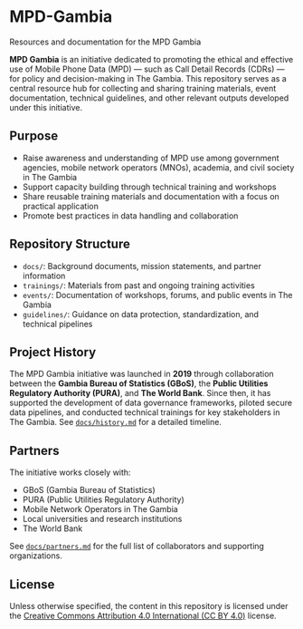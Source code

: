 # MPD-Gambia
Resources and documentation for the MPD Gambia

**MPD Gambia** is an initiative dedicated to promoting the ethical and effective use of Mobile Phone Data (MPD) — such as Call Detail Records (CDRs) — for policy and decision-making in The Gambia. This repository serves as a central resource hub for collecting and sharing training materials, event documentation, technical guidelines, and other relevant outputs developed under this initiative.

## Purpose

- Raise awareness and understanding of MPD use among government agencies, mobile network operators (MNOs), academia, and civil society in The Gambia
- Support  capacity building through technical training and workshops
- Share reusable training materials and documentation with a focus on practical application
- Promote best practices in data handling and collaboration

## Repository Structure

- `docs/`: Background documents, mission statements, and partner information
- `trainings/`: Materials from past and ongoing training activities
- `events/`: Documentation of workshops, forums, and public events in The Gambia
- `guidelines/`: Guidance on data protection, standardization, and technical pipelines

## Project History

The MPD Gambia initiative was launched in **2019** through collaboration between the **Gambia Bureau of Statistics (GBoS)**, the **Public Utilities Regulatory Authority (PURA)**, and **The World Bank**. Since then, it has supported the development of data governance frameworks, piloted secure data pipelines, and conducted technical trainings for key stakeholders in The Gambia. 
See [`docs/history.md`](docs/history.md) for a detailed timeline.

## Partners

The initiative works closely with:
- GBoS (Gambia Bureau of Statistics)
- PURA (Public Utilities Regulatory Authority)
- Mobile Network Operators in The Gambia
- Local universities and research institutions
- The World Bank

See [`docs/partners.md`](docs/partners.md) for the full list of collaborators and supporting organizations.

## License

Unless otherwise specified, the content in this repository is licensed under the [Creative Commons Attribution 4.0 International (CC BY 4.0)](https://creativecommons.org/licenses/by/4.0/) license.
